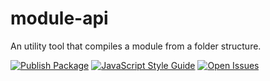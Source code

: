 # module-api

An utility tool that compiles a module from a folder structure. 

[![Publish Package](https://github.com/powerd6/module-api/actions/workflows/publish.yaml/badge.svg)](https://github.com/powerd6/module-api/actions/workflows/publish.yaml)
[![JavaScript Style Guide](https://img.shields.io/badge/code_style-standard-brightgreen.svg)](https://standardjs.com)
[![Open Issues](https://img.shields.io/github/issues/powerd6/module-api)](https://github.com/powerd6/module-api/issues)